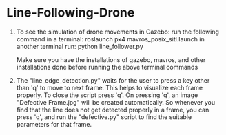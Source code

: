 # Line-Following-Drone

1. To see the simulation of drone movements in Gazebo:
        run the following command in a terminal:
                roslaunch px4 mavros_posix_sitl.launch
        in another terminal run:
                python line_follower.py
                
    Make sure you have the installations of gazebo, mavros, and other installations done before running the above terminal commands
    
    
2. The "line_edge_detection.py" waits for the user to press a key other than 'q' to move to next frame. This helps to visualize each frame properly. To close the script press 'q'. On pressing 'q', an image "Defective Frame.jpg" will be created automatically. So whenever you find that the line does not get detected properly in a frame, you can press 'q', and run the "defective.py" script to find the suitable parameters for that frame.


